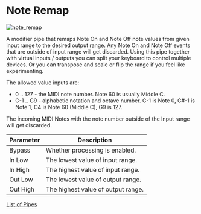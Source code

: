 # Note Remap

![note_remap](https://blokas.io/images/midihub/pipes/note_remap.svg)

A modifier pipe that remaps Note On and Note Off note values from given input range to the desired output range.
Any Note On and Note Off events that are outside of input range will get discarded. Using this pipe together with
virtual inputs / outputs you can split your keyboard to control multiple devices. Or you can transpose and scale or
flip the range if you feel like experimenting.

The allowed value inputs are:

* 0 .. 127 - the MIDI note number. Note 60 is usually Middle C.
* C-1 .. G9 - alphabetic notation and octave number. C-1 is Note 0, C#-1 is Note 1, C4 is Note 60 (Middle C), G9 is 127.

The incoming MIDI Notes with the note number outside of the Input range will get discarded.

| Parameter              | Description                        |
| ---------------------- | ---------------------------------- |
| Bypass                 | Whether processing is enabled.     |
| In Low                 | The lowest value of input range.   |
| In High                | The highest value of input range.  |
| Out Low                | The lowest value of output range.  |
| Out High               | The highest value of output range. |

<span class="blokas-web-hide">

[List of Pipes](index.md#the-list-of-pipes)

</span>